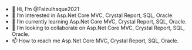 - 👋 Hi, I’m @Faizulhaque2021
- 👀 I’m interested in Asp.Net Core MVC, Crystal Report, SQL, Oracle.
- 🌱 I’m currently learning Asp.Net Core MVC, Crystal Report, SQL, Oracle.
- 💞️ I’m looking to collaborate on Asp.Net Core MVC, Crystal Report, SQL, Oracle.
- 📫 How to reach me Asp.Net Core MVC, Crystal Report, SQL, Oracle.

<!---
Faizulhaque2021/Faizulhaque2021 is a ✨ special ✨ repository because its `README.md` (this file) appears on your GitHub profile.
You can click the Preview link to take a look at your changes.
--->
